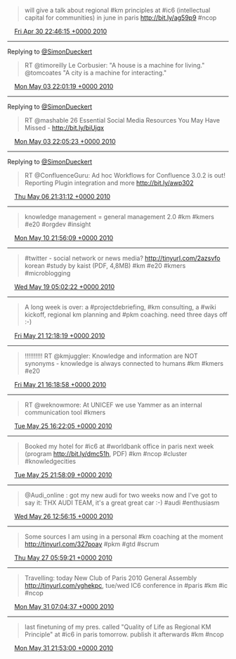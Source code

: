 > will give a talk about regional #km principles at #ic6 (intellectual capital for communities) in june in paris http://bit.ly/ag59p9 #ncop

<img src="media/tweet.ico" width="12" /> [Fri Apr 30 22:46:15 +0000 2010](https://twitter.com/SimonDueckert/status/13154585062)

----

Replying to [@SimonDueckert](https://twitter.com/timoreilly/status/13248611909)

> RT @timoreilly Le Corbusier: "A house is a machine for living." @tomcoates "A city is a machine for interacting."

<img src="media/tweet.ico" width="12" /> [Mon May 03 22:01:19 +0000 2010](https://twitter.com/SimonDueckert/status/13328367765)

----

Replying to [@SimonDueckert](https://twitter.com/mashable/status/13198391045)

> RT @mashable 26 Essential Social Media Resources You May Have Missed - http://bit.ly/biUjqx

<img src="media/tweet.ico" width="12" /> [Mon May 03 22:05:23 +0000 2010](https://twitter.com/SimonDueckert/status/13328555534)

----

Replying to [@SimonDueckert](https://twitter.com/Confluence/status/13435946829)

> RT @ConfluenceGuru: Ad hoc Workflows for Confluence 3.0.2 is out! Reporting Plugin integration and more http://bit.ly/awp302

<img src="media/tweet.ico" width="12" /> [Thu May 06 21:31:12 +0000 2010](https://twitter.com/SimonDueckert/status/13509097695)

----

> knowledge management = general management 2.0 #km #kmers #e20 #orgdev #insight

<img src="media/tweet.ico" width="12" /> [Mon May 10 21:56:09 +0000 2010](https://twitter.com/SimonDueckert/status/13749935366)

----

> #twitter - social network or news media? http://tinyurl.com/2azsvfo korean #study by kaist (PDF, 4,8MB) #km #e20 #kmers #microblogging

<img src="media/tweet.ico" width="12" /> [Wed May 19 05:02:22 +0000 2010](https://twitter.com/SimonDueckert/status/14275582681)

----

> A long week is over: a #projectdebriefing, #km consulting, a #wiki kickoff, regional km planning and #pkm coaching. need three days off :-)

<img src="media/tweet.ico" width="12" /> [Fri May 21 12:18:19 +0000 2010](https://twitter.com/SimonDueckert/status/14424121373)

----

> !!!!!!!!!! RT @kmjuggler: Knowledge and information are NOT synonyms - knowledge is always connected to humans #km #kmers #e20

<img src="media/tweet.ico" width="12" /> [Fri May 21 16:18:58 +0000 2010](https://twitter.com/SimonDueckert/status/14438144291)

----

> RT @weknowmore: At UNICEF we use Yammer as an internal communication tool
>  #kmers

<img src="media/tweet.ico" width="12" /> [Tue May 25 16:22:05 +0000 2010](https://twitter.com/SimonDueckert/status/14703200716)

----

> Booked my hotel for #ic6 at #worldbank office in paris next week (program http://bit.ly/dmc51h, PDF) #km #ncop #cluster #knowledgecities

<img src="media/tweet.ico" width="12" /> [Tue May 25 21:58:09 +0000 2010](https://twitter.com/SimonDueckert/status/14719908652)

----

> @Audi_online : got my new audi for two weeks now and I've got to say it: THX AUDI TEAM, it's a great great car :-) #audi #enthusiasm

<img src="media/tweet.ico" width="12" /> [Wed May 26 12:56:15 +0000 2010](https://twitter.com/SimonDueckert/status/14761164753)

----

> Some sources I am using in a personal #km coaching at the moment http://tinyurl.com/327poay #pkm #gtd #scrum

<img src="media/tweet.ico" width="12" /> [Thu May 27 05:59:21 +0000 2010](https://twitter.com/SimonDueckert/status/14816428970)

----

> Travelling: today New Club of Paris 2010 General Assembly http://tinyurl.com/yghekpc, tue/wed IC6 conference in #paris #km #ic #ncop

<img src="media/tweet.ico" width="12" /> [Mon May 31 07:04:37 +0000 2010](https://twitter.com/SimonDueckert/status/15091902341)

----

> last finetuning of my pres. called "Quality of Life as Regional KM Principle" at #ic6 in paris tomorrow. publish it afterwards #km #ncop

<img src="media/tweet.ico" width="12" /> [Mon May 31 21:53:00 +0000 2010](https://twitter.com/SimonDueckert/status/15134176123)